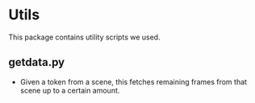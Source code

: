 # Utils

This package contains utility scripts we used.

## getdata.py
- Given a token from a scene, this fetches remaining frames from that scene up to a certain amount.
